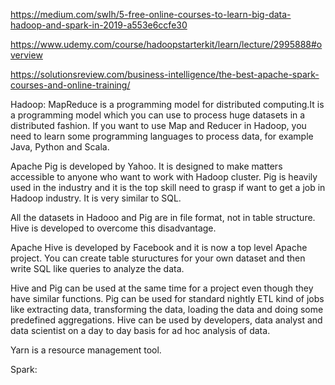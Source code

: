 https://medium.com/swlh/5-free-online-courses-to-learn-big-data-hadoop-and-spark-in-2019-a553e6ccfe30

https://www.udemy.com/course/hadoopstarterkit/learn/lecture/2995888#overview

https://solutionsreview.com/business-intelligence/the-best-apache-spark-courses-and-online-training/

Hadoop:
  MapReduce is a programming model for distributed computing.It is a programming model which you can use to process huge datasets in a distributed fashion. If you want to use Map and Reducer in Hadoop, you need to learn some programming languages to process data, for example Java, Python and Scala.

  Apache Pig is developed by Yahoo. It is designed to make matters accessible to anyone who want to work with Hadoop cluster. Pig is heavily used in the industry and it is the top skill need to grasp if want to get a job in Hadoop industry. It is very similar to SQL.

  All the datasets in Hadooo and Pig are in file format, not in table structure. Hive is developed to overcome this disadvantage.

  Apache Hive is developed by Facebook and it is now a top level Apache project. You can create table stuructures for your own dataset and then write SQL like queries to analyze the data.

  Hive and Pig can be used at the same time for a project even though they have similar functions. Pig can be used for standard nightly ETL kind of jobs like extracting data, transforming the data, loading the data and doing some predefined aggregations. Hive can be used by developers, data analyst and data scientist on a day to day basis for ad hoc analysis of data.

  Yarn is a resource management tool.
  
  
Spark:

